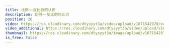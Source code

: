```yaml
---
title: 比例——反比例的认识
description: 比例——反比例的认识
position: 20
video: https://res.cloudinary.com/dtysyyt3a/video/upload/v1671542970/easymath/6年级下/04单元比例/o6bd8vcz4kxhiwkh3z99.mp4
video_additional: https://res.cloudinary.com/dtysyyt3a/video/upload/v1671543062/easymath/6年级下/04单元比例/每课一题的解答视频/prcphfrj3amclgsvd6uh.mp4
thumbnail: https://res.cloudinary.com/dtysyyt3a/image/upload/v1671542973/easymath/6年级下/04单元比例/gndmdypt8rfa4cd8t7w8.png
is_free: False
---
```


